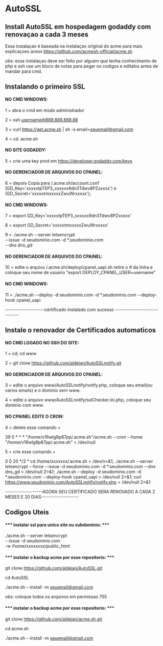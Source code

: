 # AutoSSL
## Install AutoSSL em hospedagem godaddy com renovaçao a cada 3 meses

Essa instalaçao é baseada na instalaçao original do acme
para mais explicaçoes acess https://github.com/acmesh-official/acme.sh

obs: essa instalaçao deve ser feito por alguem que tenha conhecimento de php e ssh
use um bloco de notas para pegar os codigos e editalos antes de mandar para cmd.

## Instalando o primeiro SSL
#### NO CMD WINDOWS:

1 = abra o cmd em modo administrador

2 = ssh username@888.888.888.88

3 = curl https://get.acme.sh | sh -s email=seuemail@gmail.com

4 = cd .acme.sh
#### NO SITE GODADDY:
5 = crie uma key prod em https://developer.godaddy.com/keys 
#### NO GERENCIADOR DE ARQUIVOS DO CPAINEL:
6 = depois Copia para /.acme.sh/account.conf (GD_Key='xxxxxtpTEP3_xxxxxx9dn3Tdwv8PZxxxxx') e (GD_Secret='xxxxxtmxxxxxZwuWrxxxxx');
#### NO CMD WINDOWS:
7 = export GD_Key='xxxxxtpTEP3_xxxxxx9dn3Tdwv8PZxxxxx'

8 = export GD_Secret='xxxxxtmxxxxxZwuWrxxxxx'


9 = ./acme.sh --server letsencrypt  \
     --issue  -d  seudominio.com -d  *.seudominio.com \
     --dns dns_gd
#### NO GERENCIADOR DE ARQUIVOS DO CPAINEL:
10 = edite o arquivo /.acme.sh/deploy/cpanel_uapi.sh retire o # da linha e coloque seu nome de usuario "export DEPLOY_CPANEL_USER=username"

#### NO CMD WINDOWS:
11 = ./acme.sh --deploy -d seudominio.com -d *.seudominio.com --deploy-hook cpanel_uapi

--------------------certificado instalado com sucesso -----------------------------

## Instale o renovador de Certificados automaticos
#### NO CMD LOGADO NO SSH DO SITE:
1 = cd; cd www

2 = git clone https://github.com/aldejan/AutoSSLnotify.git

#### NO GERENCIADOR DE ARQUIVOS DO CPAINEL:
3 = edite o arquivo www/AutoSSLnotify/notify.php, coloque seu email(ou varios emails) e o dominio sem www.

4 = edite o arquivo www/AutoSSLnotify/sslChecker.ini.php, coloque seu dominio com www.

#### NO CPAINEL EDITE O CRON:

4 = delete esse comando =  

39	0	*	*	*	"/home/v16wlg8p87pp/.acme.sh"/acme.sh --cron --home "/home/v16wlg8p87pp/.acme.sh" > /dev/null

5 = crie esse comando  = 

0	0	20	*/2	* cd /home/xxxxxxx/.acme.sh > /dev/n>&1; ./acme.sh --server letsencrypt --force --issue -d seudominio.com -d *.seudominio.com --dns dns_gd > /dev/null 2>&1; ./acme.sh --deploy -d seudominio.com -d *.seudominio.com --deploy-hook cpanel_uapi > /dev/null 2>&1; curl https://www.seudominio.com/AutoSSLnotify/notify.php > /dev/null 2>&1

-------------------AGORA SEU CERTIFICADO SERA RENOVADO A CADA 2 MESES E 20 DIAS-------------------

## Codigos Uteis
#### *** instalar ssl para unico site ou subdominio: *** 
./acme.sh --server letsencrypt  \
     --issue  -d  seudominio.com \
     -w /home/xxxxxxxx/public_html
     
 #### *** instalar o backup acme por esse repositorio: *** 
 git clone https://github.com/aldejan/AutoSSL.git
 
 cd AutoSSL
 
 ./acme.sh --install -m seuemail@gmail.com
 
 obs: coloque todos os arquivos em permissao 755
 
 #### *** instalar o backup acme por esse repositorio: *** 
 git clone https://github.com/aldejan/acme.sh.git
 
 cd acme.sh
 
 ./acme.sh --install -m seuemail@gmail.com
